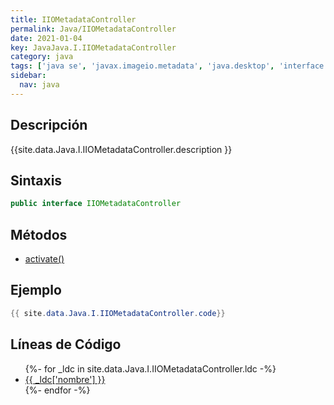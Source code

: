 ```yaml
---
title: IIOMetadataController
permalink: Java/IIOMetadataController
date: 2021-01-04
key: JavaJava.I.IIOMetadataController
category: java
tags: ['java se', 'javax.imageio.metadata', 'java.desktop', 'interface java', 'Java 1.0']
sidebar: 
  nav: java
---
```


## Descripción
{{site.data.Java.I.IIOMetadataController.description }}

## Sintaxis
~~~java
public interface IIOMetadataController
~~~

## Métodos
* [activate()](/Java/IIOMetadataController/activate)

## Ejemplo
~~~java
{{ site.data.Java.I.IIOMetadataController.code}}
~~~

## Líneas de Código
<ul>
{%- for _ldc in site.data.Java.I.IIOMetadataController.ldc -%}
   <li>
       <a href="{{_ldc['url'] }}">{{ _ldc['nombre'] }}</a>
   </li>
{%- endfor -%}
</ul>
